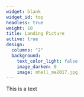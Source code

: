 ```yaml
---
widget: blank
widget_id: top
headless: true
weight: 10
title: Landing Picture
active: true
design:
  columns: "2"
  background:
    text_color_light: false
    image_darken: 0
    image: mhell_me2017.jpg
---
```

This is a text
